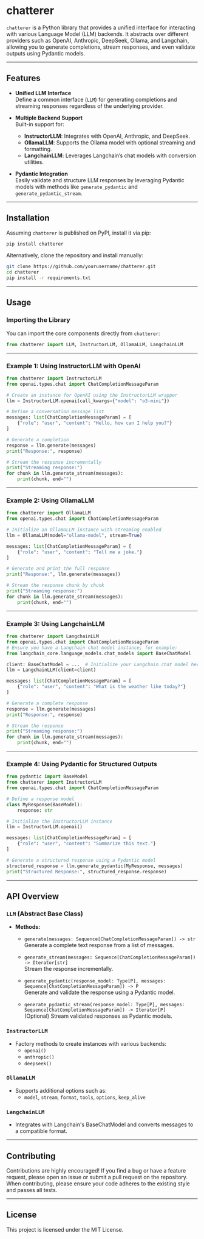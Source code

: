 # chatterer

`chatterer` is a Python library that provides a unified interface for interacting with various Language Model (LLM) backends. It abstracts over different providers such as OpenAI, Anthropic, DeepSeek, Ollama, and Langchain, allowing you to generate completions, stream responses, and even validate outputs using Pydantic models.

---

## Features

- **Unified LLM Interface**  
  Define a common interface (`LLM`) for generating completions and streaming responses regardless of the underlying provider.

- **Multiple Backend Support**  
  Built-in support for:
  - **InstructorLLM**: Integrates with OpenAI, Anthropic, and DeepSeek.
  - **OllamaLLM**: Supports the Ollama model with optional streaming and formatting.
  - **LangchainLLM**: Leverages Langchain’s chat models with conversion utilities.

- **Pydantic Integration**  
  Easily validate and structure LLM responses by leveraging Pydantic models with methods like `generate_pydantic` and `generate_pydantic_stream`.

---

## Installation

Assuming `chatterer` is published on PyPI, install it via pip:

```bash
pip install chatterer
```

Alternatively, clone the repository and install manually:

```bash
git clone https://github.com/yourusername/chatterer.git
cd chatterer
pip install -r requirements.txt
```

---

## Usage

### Importing the Library

You can import the core components directly from `chatterer`:

```python
from chatterer import LLM, InstructorLLM, OllamaLLM, LangchainLLM
```

---

### Example 1: Using InstructorLLM with OpenAI

```python
from chatterer import InstructorLLM
from openai.types.chat import ChatCompletionMessageParam

# Create an instance for OpenAI using the InstructorLLM wrapper
llm = InstructorLLM.openai(call_kwargs={"model": "o3-mini"})

# Define a conversation message list
messages: list[ChatCompletionMessageParam] = [
    {"role": "user", "content": "Hello, how can I help you?"}
]

# Generate a completion
response = llm.generate(messages)
print("Response:", response)

# Stream the response incrementally
print("Streaming response:")
for chunk in llm.generate_stream(messages):
    print(chunk, end="")
```

---

### Example 2: Using OllamaLLM

```python
from chatterer import OllamaLLM
from openai.types.chat import ChatCompletionMessageParam

# Initialize an OllamaLLM instance with streaming enabled
llm = OllamaLLM(model="ollama-model", stream=True)

messages: list[ChatCompletionMessageParam] = [
    {"role": "user", "content": "Tell me a joke."}
]

# Generate and print the full response
print("Response:", llm.generate(messages))

# Stream the response chunk by chunk
print("Streaming response:")
for chunk in llm.generate_stream(messages):
    print(chunk, end="")
```

---

### Example 3: Using LangchainLLM

```python
from chatterer import LangchainLLM
from openai.types.chat import ChatCompletionMessageParam
# Ensure you have a Langchain chat model instance; for example:
from langchain_core.language_models.chat_models import BaseChatModel

client: BaseChatModel = ...  # Initialize your Langchain chat model here
llm = LangchainLLM(client=client)

messages: list[ChatCompletionMessageParam] = [
    {"role": "user", "content": "What is the weather like today?"}
]

# Generate a complete response
response = llm.generate(messages)
print("Response:", response)

# Stream the response
print("Streaming response:")
for chunk in llm.generate_stream(messages):
    print(chunk, end="")
```

---

### Example 4: Using Pydantic for Structured Outputs

```python
from pydantic import BaseModel
from chatterer import InstructorLLM
from openai.types.chat import ChatCompletionMessageParam

# Define a response model
class MyResponse(BaseModel):
    response: str

# Initialize the InstructorLLM instance
llm = InstructorLLM.openai()

messages: list[ChatCompletionMessageParam] = [
    {"role": "user", "content": "Summarize this text."}
]

# Generate a structured response using a Pydantic model
structured_response = llm.generate_pydantic(MyResponse, messages)
print("Structured Response:", structured_response.response)
```

---

## API Overview

### `LLM` (Abstract Base Class)

- **Methods:**
  - `generate(messages: Sequence[ChatCompletionMessageParam]) -> str`  
    Generate a complete text response from a list of messages.
  
  - `generate_stream(messages: Sequence[ChatCompletionMessageParam]) -> Iterator[str]`  
    Stream the response incrementally.
  
  - `generate_pydantic(response_model: Type[P], messages: Sequence[ChatCompletionMessageParam]) -> P`  
    Generate and validate the response using a Pydantic model.
  
  - `generate_pydantic_stream(response_model: Type[P], messages: Sequence[ChatCompletionMessageParam]) -> Iterator[P]`  
    (Optional) Stream validated responses as Pydantic models.

### `InstructorLLM`

- Factory methods to create instances with various backends:
  - `openai()`
  - `anthropic()`
  - `deepseek()`

### `OllamaLLM`

- Supports additional options such as:
  - `model`, `stream`, `format`, `tools`, `options`, `keep_alive`

### `LangchainLLM`

- Integrates with Langchain's BaseChatModel and converts messages to a compatible format.

---

## Contributing

Contributions are highly encouraged! If you find a bug or have a feature request, please open an issue or submit a pull request on the repository. When contributing, please ensure your code adheres to the existing style and passes all tests.

---

## License

This project is licensed under the MIT License.
